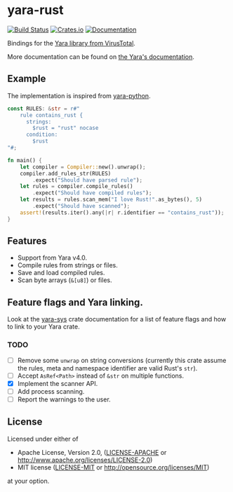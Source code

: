 # yara-rust

[![Build Status](https://travis-ci.org/Hugal31/yara-rust.svg?branch=master)](https://travis-ci.org/Hugal31/yara-rust)
[![Crates.io](https://img.shields.io/crates/v/yara.svg)](https://crates.io/crates/yara)
[![Documentation](https://docs.rs/yara/badge.svg)](https://docs.rs/yara)

Bindings for the [Yara library from VirusTotal](https://github.com/VirusTotal/yara).

More documentation can be found on [the Yara's documentation](https://yara.readthedocs.io/en/stable/index.html).

## Example

The implementation is inspired from [yara-python](https://github.com/VirusTotal/yara-python).

```rust
const RULES: &str = r#"
    rule contains_rust {
      strings:
        $rust = "rust" nocase
      condition:
        $rust
"#;

fn main() {
    let compiler = Compiler::new().unwrap();
    compiler.add_rules_str(RULES)
        .expect("Should have parsed rule");
    let rules = compiler.compile_rules()
        .expect("Should have compiled rules");
    let results = rules.scan_mem("I love Rust!".as_bytes(), 5)
        .expect("Should have scanned");
    assert!(results.iter().any(|r| r.identifier == "contains_rust"));
}
```

## Features

* Support from Yara v4.0.
* Compile rules from strings or files.
* Save and load compiled rules.
* Scan byte arrays (`&[u8]`) or files.

## Feature flags and Yara linking.

Look at the [yara-sys](yara-sys) crate documentation for a list of feature flags
and how to link to your Yara crate.

### TODO

- [ ] Remove some `unwrap` on string conversions (currently this crate assume the rules, meta and namespace identifier are valid Rust's `str`).
- [ ] Accept `AsRef<Path>` instead of `&str` on multiple functions.
- [x] Implement the scanner API.
- [ ] Add process scanning.
- [ ] Report the warnings to the user.

## License

Licensed under either of

 * Apache License, Version 2.0, ([LICENSE-APACHE](LICENSE-APACHE) or http://www.apache.org/licenses/LICENSE-2.0)
 * MIT license ([LICENSE-MIT](LICENSE-MIT) or http://opensource.org/licenses/MIT)

at your option.
